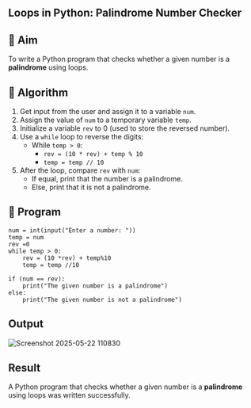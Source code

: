 ## Loops in Python: Palindrome Number Checker

## 🎯 Aim
To write a Python program that checks whether a given number is a **palindrome** using loops.

## 🧠 Algorithm
1. Get input from the user and assign it to a variable `num`.
2. Assign the value of `num` to a temporary variable `temp`.
3. Initialize a variable `rev` to 0 (used to store the reversed number).
4. Use a `while` loop to reverse the digits:
   - While `temp > 0`:
     - `rev = (10 * rev) + temp % 10`
     - `temp = temp // 10`
5. After the loop, compare `rev` with `num`:
   - If equal, print that the number is a palindrome.
   - Else, print that it is not a palindrome.

## 🧾 Program
```
num = int(input("Enter a number: "))
temp = num
rev =0
while temp > 0:
    rev = (10 *rev) + temp%10
    temp = temp //10

if (num == rev):
    print("The given number is a palindrome")
else:
    print("The given number is not a palindrome")
```
## Output

![Screenshot 2025-05-22 110830](https://github.com/user-attachments/assets/6ed74d38-2436-4a3a-9e43-c59d3a9477ce)


## Result
A Python program that checks whether a given number is a **palindrome** using loops was written successfully.
